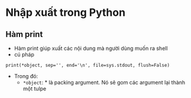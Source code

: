 # Nhập xuất trong Python
## Hàm print
* Hàm print giúp xuất các nội dung mà người dùng muốn ra shell
* cú pháp
```
print(*object, sep='', end='\n', file=sys.stdout, flush=False)
```
* Trong đó:
    * `*object`: * là packing argument. Nó sẽ gom các argument lại thành một tulpe
    ```

    ```